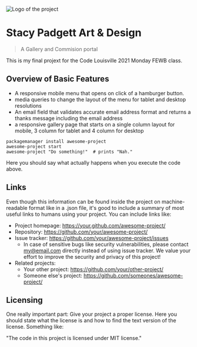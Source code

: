 ![Logo of the project](https://raw.githubusercontent.com/jehna/readme-best-practices/master/sample-logo.png)

# Stacy Padgett Art & Design
> A Gallery and Commision portal

This is my final projext for the Code Louisville 2021 Monday FEWB class.

## Overview of Basic Features

- A responsive mobile menu that opens on click of a hamburger button.
- media queries to change the layout of the menu for tablet and desktop resolutions
- An email field that validates accurate email address format and returns a thanks message including the email address
- a responsive gallery page that starts on a single column layout for mobile, 3 column for tablet and 4 column for desktop

```shell
packagemanager install awesome-project
awesome-project start
awesome-project "Do something!"  # prints "Nah."
```

Here you should say what actually happens when you execute the code above.



## Links

Even though this information can be found inside the project on machine-readable
format like in a .json file, it's good to include a summary of most useful
links to humans using your project. You can include links like:

- Project homepage: https://your.github.com/awesome-project/
- Repository: https://github.com/your/awesome-project/
- Issue tracker: https://github.com/your/awesome-project/issues
  - In case of sensitive bugs like security vulnerabilities, please contact
    my@email.com directly instead of using issue tracker. We value your effort
    to improve the security and privacy of this project!
- Related projects:
  - Your other project: https://github.com/your/other-project/
  - Someone else's project: https://github.com/someones/awesome-project/


## Licensing

One really important part: Give your project a proper license. Here you should
state what the license is and how to find the text version of the license.
Something like:

"The code in this project is licensed under MIT license."
